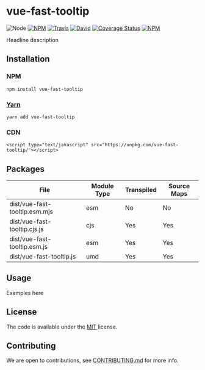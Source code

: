 # vue-fast-tooltip

![Node](https://img.shields.io/node/v/vue-fast-tooltip.svg?style=flat-square)
[![NPM](https://img.shields.io/npm/v/vue-fast-tooltip.svg?style=flat-square)](https://www.npmjs.com/package/vue-fast-tooltip)
[![Travis](https://img.shields.io/travis/victornpb/vue-fast-tooltip/master.svg?style=flat-square)](https://travis-ci.org/victornpb/vue-fast-tooltip)
[![David](https://img.shields.io/david/victornpb/vue-fast-tooltip.svg?style=flat-square)](https://david-dm.org/victornpb/vue-fast-tooltip)
[![Coverage Status](https://img.shields.io/coveralls/victornpb/vue-fast-tooltip.svg?style=flat-square)](https://coveralls.io/github/victornpb/vue-fast-tooltip)
[![NPM](https://img.shields.io/npm/dt/vue-fast-tooltip.svg?style=flat-square)](https://www.npmjs.com/package/vue-fast-tooltip)

Headline description

## Installation

### NPM

    npm install vue-fast-tooltip
### [Yarn](https://github.com/yarnpkg/yarn)

    yarn add vue-fast-tooltip

### CDN

    <script type="text/javascript" src="https://unpkg.com/vue-fast-tooltip/"></script>

## Packages

<!-- Output table (auto generated do not modify) -->

| File                          | Module Type | Transpiled | Source Maps |
|-------------------------------|-------------|------------|-------------|
| dist/vue-fast-tooltip.esm.mjs | esm         | No         | No          |
| dist/vue-fast-tooltip.cjs.js  | cjs         | Yes        | Yes         |
| dist/vue-fast-tooltip.esm.js  | esm         | Yes        | Yes         |
| dist/vue-fast-tooltip.js      | umd         | Yes        | Yes         |

<!-- END -->


## Usage

Examples here

## License

The code is available under the [MIT](LICENSE) license.

## Contributing

We are open to contributions, see [CONTRIBUTING.md](CONTRIBUTING.md) for more info.
